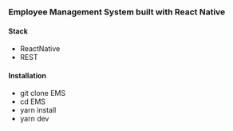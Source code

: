### Employee Management System built with React Native 

#### Stack
- ReactNative
- REST

#### Installation
- git clone EMS
- cd EMS
- yarn install
- yarn dev
